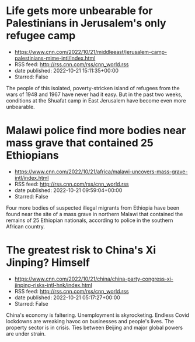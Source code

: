 # Life gets more unbearable for Palestinians in Jerusalem's only refugee camp
 - https://www.cnn.com/2022/10/21/middleeast/jerusalem-camp-palestinians-mime-intl/index.html
 - RSS feed: http://rss.cnn.com/rss/cnn_world.rss
 - date published: 2022-10-21 15:11:35+00:00
 - Starred: False

The people of this isolated, poverty-stricken island of refugees from the wars of 1948 and 1967 have never had it easy. But in the past two weeks, conditions at the Shuafat camp in East Jerusalem have become even more unbearable.

# Malawi police find more bodies near mass grave that contained 25 Ethiopians
 - https://www.cnn.com/2022/10/21/africa/malawi-uncovers-mass-grave-intl/index.html
 - RSS feed: http://rss.cnn.com/rss/cnn_world.rss
 - date published: 2022-10-21 09:59:04+00:00
 - Starred: False

Four more bodies of suspected illegal migrants from Ethiopia have been found near the site of a mass grave in northern Malawi that contained the remains of 25 Ethiopian nationals, according to police in the southern African country.

# The greatest risk to China's Xi Jinping? Himself
 - https://www.cnn.com/2022/10/21/china/china-party-congress-xi-jinping-risks-intl-hnk/index.html
 - RSS feed: http://rss.cnn.com/rss/cnn_world.rss
 - date published: 2022-10-21 05:17:27+00:00
 - Starred: False

China's economy is faltering. Unemployment is skyrocketing. Endless Covid lockdowns are wreaking havoc on businesses and people's lives. The property sector is in crisis. Ties between Beijing and major global powers are under strain.
